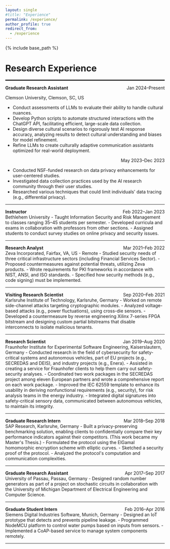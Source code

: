 ```yaml
---
layout: single
#title: "Experience"
permalink: /experience/
author_profile: true
redirect_from:
  - /experience
---
```


{% include base_path %}


Research Experience
======
<hr style="border: 1px solid;">

<div style="display: flex; justify-content: space-between; align-items: center;">
    <strong>Graduate Research Assistant</strong>
    <span>Jan 2024–Present</span>
</div>
<p>Clemson University, Clemson, SC, US</p>
<ul>
    <li>Conduct assessments of LLMs to evaluate their ability to handle cultural nuances.</li>
    <li>Develop Python scripts to automate structured interactions with the ChatGPT API, facilitating efficient, large-scale data collection.</li>
    <li>Design diverse cultural scenarios to rigorously test AI response accuracy, analyzing results to detect cultural understanding and biases for model refinement.</li>
    <li>Refine LLMs to create culturally adaptive communication assistants optimized for real-world deployment.</li>
</ul>

<div style="display: flex; justify-content: flex-start; align-items: right;">
    <span style="margin-left: auto;">May 2023–Dec 2023</span>
</div>
<ul>
    <li>Conducted NSF-funded research on data privacy enhancements for user-centered studies.</li>
    <li>Investigated data collection practices used by the AI research community through their user studies.</li>
    <li>Researched various techniques that could limit individuals' data tracing (e.g., differential privacy).</li>
</ul>

<hr>


<div style="display: flex; justify-content: space-between;">
  <strong>Instructor</strong><span>Feb 2022–Jan 2023</span>
</div>
Bethlehem University
- Taught Information Security and Risk Management to classes ranging 35–45 students per semester.
- Developed curricula and exams in collaboration with professors from other sections.
- Assigned students to conduct survey studies on online privacy and security issues.
<hr>

<div style="display: flex; justify-content: space-between;">
  <strong>Research Analyst	</strong><span>Mar 2021–Feb 2022</span>
  </div>
Zeva Incorporated, Fairfax, VA, US - Remote
-	Studied security needs of three critical infrastructure sectors (including Financial Services Sector). 
-	Proposed countermeasures against potential threats, utilizing Zeva products.
-	Wrote requirements for PKI frameworks in accordance with NIST, ANSI, and ISO standards.
-	Specified how security methods (e.g., code signing) must be implemented.
<hr>

<div style="display: flex; justify-content: space-between;">
  <strong> Visiting Research Scientist	</strong><span>Sep 2020–Feb 2021</span>
  </div>
Karlsruhe Institute of Technology, Karlsruhe, Germany
-	Worked on remote side-channel attacks targeting cryptographic modules.
-	Analyzed voltage-based attacks (e.g., power fluctuations), using cross-die sensors.
-	Developed a countermeasure by reverse engineering Xilinx 7-series FPGA bitstream and designing custom partial bitstreams that disable interconnects to isolate malicious tenants.
<hr>


<div style="display: flex; justify-content: space-between;">
  <strong> Research Scientist	</strong><span>Jan 2019–Aug 2020</span>
  </div>
Fraunhofer Institute for Experimental Software Engineering, Kaiserslautern, Germany
-	Conducted research in the field of cybersecurity for safety-critical systems and autonomous vehicles, part of EU projects (e.g., SECREDAS and DEIS), and industry projects (e.g., Enera).
-	Assisted in creating a service for Fraunhofer clients to help them carry out safety-security analyses.
-	Coordinated two work packages in the SECREDAS project among eleven European partners and wrote a comprehensive report on each work package.
-	Improved the IEC 62559 template to enhance its usability in deriving nonfunctional requirements (e.g., security), for risk analysis teams in the energy industry.
-	Integrated digital signatures into safety-critical sensory data, communicated between autonomous vehicles, to maintain its integrity.
<hr>

<div style="display: flex; justify-content: space-between;">
  <strong> Graduate Research Intern	</strong><span>Mar 2018–Sep 2018</span>
  </div>
SAP Research, Karlsruhe, Germany
-	Built a privacy-preserving benchmarking solution, enabling clients to confidentially compare their key performance indicators against their competitors. (This work became my Master's Thesis.)
-	Formulated the protocol using the ElGamal homomorphic encryption scheme with elliptic curves.
-	Sketched a security proof of the protocol.
-	Analyzed the protocol's computation and communication complexities.
<hr>


<div style="display: flex; justify-content: space-between;">
  <strong> Graduate Research Assistant</strong><span>Apr 2017–Sep 2017</span>
  </div>
University of Passau, Passau, Germany
-	Designed random number generators as part of a project on stochastic circuits in collaboration with the University of Michigan Department of Electrical Engineering and Computer Science.
<hr>


<div style="display: flex; justify-content: space-between;">
  <strong> Graduate Student Intern	</strong><span>Feb 2016–Apr 2016</span>
  </div>
Siemens Digital Industries Software, Munich, Germany
-	Designed an IoT prototype that detects and prevents pipeline leakage. 
-	Programmed NodeMCU platform to control water pumps based on inputs from sensors. 
-	Implemented a CoAP-based service to manage system components remotely.
  <hr>
